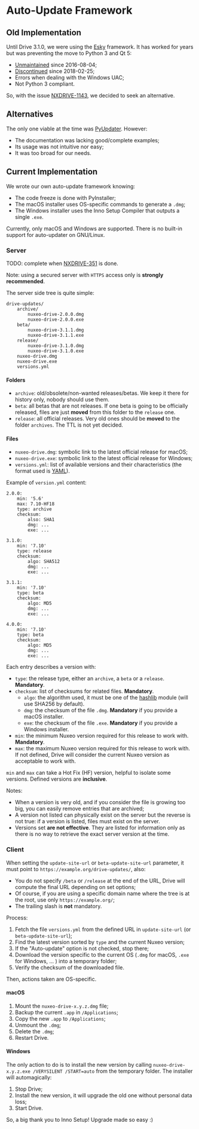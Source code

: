 # Auto-Update Framework

## Old Implementation

Until Drive 3.1.0, we were using the [Esky](https://pypi.org/project/esky/) framework. It has worked for years but was preventing the move to Python 3 and Qt 5:

- [Unmaintained](https://github.com/cloudmatrix/esky/commit/d0a107f6d672fd49a2aafe9581bbcdb73fbf9c6b) since 2016-08-04;
- [Discontinued](https://github.com/cloudmatrix/esky/commit/6fde3201f0335064931a6c7f7847fc5ad39001b4) since 2018-02-25;
- Errors when dealing with the Windows UAC;
- Not Python 3 compliant.

So, with the issue [NXDRIVE-1143](https://jira.nuxeo.com/browse/NXDRIVE-1143), we decided to seek an alternative.

## Alternatives

The only one viable at the time was [PyUpdater](http://www.pyupdater.org/). However:

- The documentation was lacking good/complete examples;
- Its usage was not intuitive nor easy;
- It was too broad for our needs.

## Current Implementation

We wrote our own auto-update framework knowing:

- The code freeze is done with PyInstaller;
- The macOS installer uses OS-specific commands to generate a `.dmg`;
- The Windows installer uses the Inno Setup Compiler that outputs a single `.exe`.

Currently, only macOS and Windows are supported.
There is no built-in support for auto-updater on GNU/Linux.

### Server

TODO: complete when [NXDRIVE-351](https://jira.nuxeo.com/browse/NXDRIVE-351) is done.

Note: using a secured server with `HTTPS` access only is **strongly recommended**.

The server side tree is quite simple:

    drive-updates/
        archive/
            nuxeo-drive-2.0.0.dmg
            nuxeo-drive-2.0.0.exe
        beta/
            nuxeo-drive-3.1.1.dmg
            nuxeo-drive-3.1.1.exe
        release/
            nuxeo-drive-3.1.0.dmg
            nuxeo-drive-3.1.0.exe
        nuxeo-drive.dmg
        nuxeo-drive.exe
        versions.yml

#### Folders

- `archive`: old/obsolete/non-wanted releases/betas. We keep it there for history only, nobody should use them.
- `beta`: all betas that are not releases. If one beta is going to be officially released, files are just **moved** from this folder to the `release` one.
- `release`: all official releases. Very old ones should be **moved** to the folder `archives`. The TTL is not yet decided.

#### Files

- `nuxeo-drive.dmg`: symbolic link to the latest official release for macOS;
- `nuxeo-drive.exe`: symbolic link to the latest official release for Windows;
- `versions.yml`: list of available versions and their characteristics (the format used is [YAML](http://yaml.org/)).

Example of `version.yml` content:

    2.0.0:
        min: '5.6'
        max: 7.10-HF18
        type: archive
        checksum:
            also: SHA1
            dmg: ...
            exe: ...

    3.1.0:
        min: '7.10'
        type: release
        checksum:
            algo: SHA512
            dmg: ...
            exe: ...

    3.1.1:
        min: '7.10'
        type: beta
        checksum:
            algo: MD5
            dmg: ...
            exe: ...

    4.0.0:
        min: '7.10'
        type: beta
        checksum:
            algo: MD5
            dmg: ...
            exe: ...

Each entry describes a version with:

- `type`: the release type, either an `archive`, a `beta` or a `release`. **Mandatory**.
- `checksum`: list of checksums for related files. **Mandatory**.
  - `algo`: the algorithm used, it must be one of the [hashlib](https://docs.python.org/2/library/hashlib.html) module (will use SHA256 by default).
  - `dmg`: the checksum of the file `.dmg`. **Mandatory** if you provide a macOS installer.
  - `exe`: the checksum of the file `.exe`. **Mandatory** if you provide a Windows installer.
- `min`: the minimum Nuxeo version required for this release to work with. **Mandatory**.
- `max`: the maximum Nuxeo version required for this release to work with. If not defined, Drive will consider the current Nuxeo version as acceptable to work with.

`min` and `max` can take a Hot Fix (HF) version, helpful to isolate some versions. Defined versions are **inclusive**.

Notes:

- When a version is very old, and if you consider the file is growing too big, you can easily remove entries that are archived;
- A version not listed can physically exist on the server but the reverse is not true: if a version is listed, files must exist on the server.
- Versions set **are not effective**. They are listed for information only as there is no way to retrieve the exact server version at the time.

### Client

When setting the `update-site-url` or `beta-update-site-url` parameter, it must point to `https://example.org/drive-updates/`, also:

- You do not specify `/beta` or `/release` at the end of the URL, Drive will compute the final URL depending on set options;
- Of course, if you are using a specific domain name where the tree is at the root, use only `https://example.org/`;
- The trailing slash is **not** mandatory.

Process:

1. Fetch the file `versions.yml` from the defined URL in `update-site-url` (or `beta-update-site-url`);
2. Find the latest version sorted by `type` and the current Nuxeo version;
3. If the "Auto-update" option is not checked, stop there;
4. Download the version specific to the current OS (`.dmg` for macOS, `.exe` for Windows, ... ) into a temporary folder;
5. Verify the checksum of the downloaded file.

Then, actions taken are OS-specific.

#### macOS

1. Mount the `nuxeo-drive-x.y.z.dmg` file;
2. Backup the current `.app` in `/Applications`;
3. Copy the new `.app` to `/Applications`;
4. Unmount the `.dmg`;
5. Delete the `.dmg`;
6. Restart Drive.

#### Windows

The only action to do is to install the new version by calling `nuxeo-drive-x.y.z.exe /VERYSILENT /START=auto` from the temporary folder.
The installer will automagically:

1. Stop Drive;
2. Install the new version, it will upgrade the old one without personal data loss;
3. Start Drive.

So, a big thank you to Inno Setup! Upgrade made so easy :)
